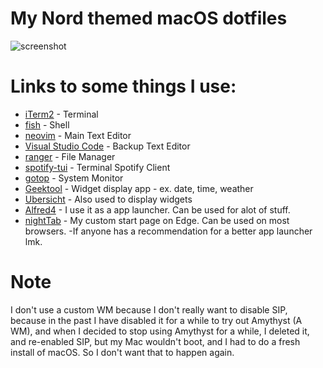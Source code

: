 # My Nord themed macOS dotfiles
![screenshot](https://user-images.githubusercontent.com/72212608/147371077-2288bcc3-90cb-4a06-8f9c-14ca3b51d1df.png)


# Links to some things I use:

- [iTerm2](https://iterm2.com/) - Terminal
- [fish](https://fishshell.com/) - Shell
- [neovim](https://neovim.io/) - Main Text Editor
- [Visual Studio Code](https://code.visualstudio.com/) - Backup Text Editor
- [ranger](https://github.com/ranger/ranger) - File Manager
- [spotify-tui](https://github.com/Rigellute/spotify-tui) - Terminal Spotify Client
- [gotop](https://github.com/cjbassi/gotop) - System Monitor
- [Geektool](https://www.tynsoe.org/geektool/) - Widget display app - ex. date, time, weather
- [Ubersicht](https://tracesof.net/uebersicht/) -  Also used to display widgets
- [Alfred4](https://www.alfredapp.com/) - I use it as a app launcher. Can be used for alot of stuff. 
- [nightTab](https://github.com/zombieFox/nightTab) - My custom start page on Edge. Can be used on most browsers.
-If anyone has a recommendation for a better app launcher lmk.







# Note  
I don't use a custom WM because I don't really want to disable SIP, because in the past I have disabled it for a while to try out Amythyst (A WM), and when I decided to stop using Amythyst for a while, I deleted it, and re-enabled SIP, but my Mac wouldn't boot, and I had to do a fresh install of macOS.
So I don't want that to happen again.

